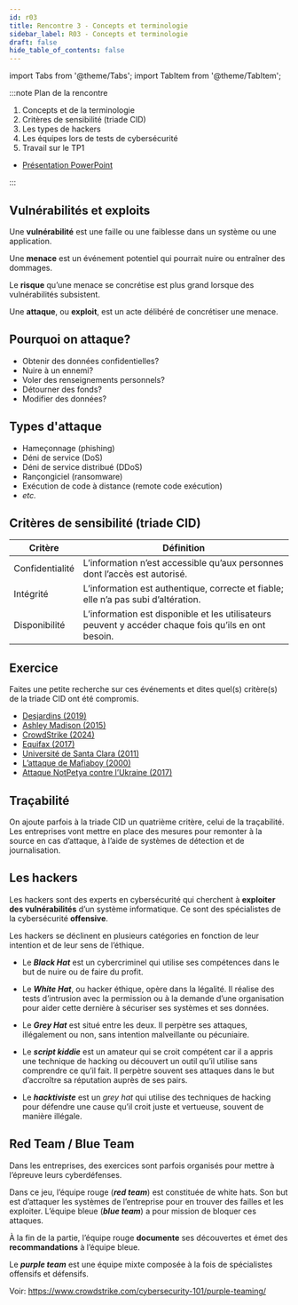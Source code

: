 ```yaml
---
id: r03
title: Rencontre 3 - Concepts et terminologie
sidebar_label: R03 - Concepts et terminologie
draft: false
hide_table_of_contents: false
---
```


import Tabs from '@theme/Tabs';
import TabItem from '@theme/TabItem';

:::note Plan de la rencontre

<Tabs>

<TabItem value="deroulement" label="👨‍🏫 Déroulement">

1. Concepts et de la terminologie
1. Critères de sensibilité (triade CID)
1. Les types de hackers
1. Les équipes lors de tests de cybersécurité
1. Travail sur le TP1

</TabItem>

<TabItem value="documents" label="📚 Documents">

- [Présentation PowerPoint](/docs/3U4-R03-Terminologie.pptx)

</TabItem>

</Tabs>

:::


## Vulnérabilités et exploits

Une **vulnérabilité** est une faille ou une faiblesse dans un système ou une application.

Une **menace** est un événement potentiel qui pourrait nuire ou entraîner des dommages.

Le **risque** qu’une menace se concrétise est plus grand lorsque des vulnérabilités subsistent.

Une **attaque**, ou **exploit**, est un acte délibéré de concrétiser une menace.


## Pourquoi on attaque?

- Obtenir des données confidentielles?
- Nuire à un ennemi?
- Voler des renseignements personnels?
- Détourner des fonds?
- Modifier des données?


## Types d'attaque

- Hameçonnage (phishing)
- Déni de service (DoS)
- Déni de service distribué (DDoS)
- Rançongiciel (ransomware)
- Exécution de code à distance (remote code exécution)
- *etc.*


## Critères de sensibilité (triade CID)

| Critère         | Définition                                                                                           |
| --------------- | ---------------------------------------------------------------------------------------------------- |
| Confidentialité | L’information n’est accessible qu’aux personnes dont l’accès est autorisé.                           |
| Intégrité       | L’information est authentique, correcte et fiable; elle n’a pas subi d’altération.                   |
| Disponibilité   | L’information est disponible et les utilisateurs peuvent y accéder chaque fois qu’ils en ont besoin. |


## Exercice

Faites une petite recherche sur ces événements et dites quel(s) critère(s) de la triade CID ont été compromis.
- [Desjardins (2019)](https://fr.wikipedia.org/wiki/Caisses_Desjardins#Vol_de_donn%C3%A9es_personnelles)
- [Ashley Madison (2015)](https://fr.wikipedia.org/wiki/Ashley_Madison#Piratage_et_fuite_de_donn%C3%A9es)
- [CrowdStrike (2024)](https://en.wikipedia.org/wiki/2024_CrowdStrike_incident)
- [Equifax (2017)](https://en.wikipedia.org/wiki/2017_Equifax_data_breach)
- [Université de Santa Clara (2011)](https://www.wired.com/2011/11/santa-clara-university-hacked/)
- [L’attaque de Mafiaboy (2000)](https://fr.wikipedia.org/wiki/Michael_Calce)
- [Attaque NotPetya contre l’Ukraine (2017)](https://en.wikipedia.org/wiki/2017_Ukraine_ransomware_attacks)


## Traçabilité

On ajoute parfois à la triade CID un quatrième critère, celui de la traçabilité.
Les entreprises vont mettre en place des mesures pour remonter à la source en cas d’attaque, à l’aide de systèmes de détection et de journalisation.


## Les hackers

Les hackers sont des experts en cybersécurité qui cherchent à **exploiter des vulnérabilités** d’un système informatique. Ce sont des spécialistes de la cybersécurité **offensive**.

Les hackers se déclinent en plusieurs catégories en fonction de leur intention et de leur sens de l’éthique.

- Le ***Black Hat*** est un cybercriminel qui utilise ses compétences dans le but de nuire ou de faire du profit.

- Le ***White Hat***, ou hacker éthique, opère dans la légalité. Il réalise des tests d’intrusion avec la permission ou à la demande d’une organisation pour aider cette dernière à sécuriser ses systèmes et ses données.

- Le ***Grey Hat*** est situé entre les deux. Il perpètre ses attaques, illégalement ou non, sans intention malveillante ou pécuniaire.

- Le ***script kiddie*** est un amateur qui se croit compétent car il a appris une technique de hacking ou découvert un outil qu’il utilise sans comprendre ce qu’il fait. Il perpètre souvent ses attaques dans le but d’accroître sa réputation auprès de ses pairs.

- Le ***hacktiviste*** est un *grey hat* qui utilise des techniques de hacking pour défendre une cause qu’il croit juste et vertueuse, souvent de manière illégale.


## Red Team / Blue Team

Dans les entreprises, des exercices sont parfois organisés pour mettre à l’épreuve leurs cyberdéfenses.

Dans ce jeu, l’équipe rouge (***red team***) est constituée de white hats. Son but est d’attaquer les systèmes de l’entreprise pour en trouver des failles et les exploiter. L’équipe bleue (***blue team***) a pour mission de bloquer ces attaques.

À la fin de la partie, l’équipe rouge **documente** ses découvertes et émet des **recommandations** à l’équipe bleue.

Le ***purple team*** est une équipe mixte composée à la fois de spécialistes offensifs et défensifs.

Voir: https://www.crowdstrike.com/cybersecurity-101/purple-teaming/


